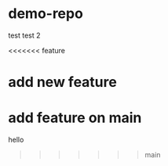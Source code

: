 # demo-repo

test 
test 2 

<<<<<<< feature
## 
add new feature 
=======
# add feature on main
hello
>>>>>>> main
